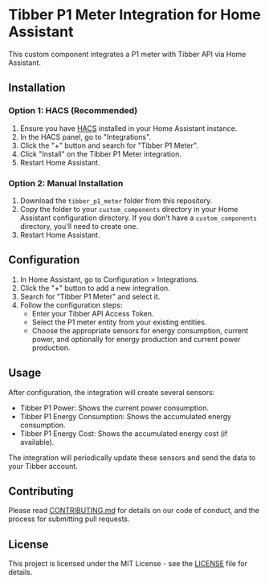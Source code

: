 # Tibber P1 Meter Integration for Home Assistant

This custom component integrates a P1 meter with Tibber API via Home Assistant.

## Installation

### Option 1: HACS (Recommended)

1. Ensure you have [HACS](https://hacs.xyz/) installed in your Home Assistant instance.
2. In the HACS panel, go to "Integrations".
3. Click the "+" button and search for "Tibber P1 Meter".
4. Click "Install" on the Tibber P1 Meter integration.
5. Restart Home Assistant.

### Option 2: Manual Installation

1. Download the `tibber_p1_meter` folder from this repository.
2. Copy the folder to your `custom_components` directory in your Home Assistant configuration directory.
   If you don't have a `custom_components` directory, you'll need to create one.
3. Restart Home Assistant.

## Configuration

1. In Home Assistant, go to Configuration > Integrations.
2. Click the "+" button to add a new integration.
3. Search for "Tibber P1 Meter" and select it.
4. Follow the configuration steps:
   - Enter your Tibber API Access Token.
   - Select the P1 meter entity from your existing entities.
   - Choose the appropriate sensors for energy consumption, current power, and optionally for energy production and current power production.

## Usage

After configuration, the integration will create several sensors:

- Tibber P1 Power: Shows the current power consumption.
- Tibber P1 Energy Consumption: Shows the accumulated energy consumption.
- Tibber P1 Energy Cost: Shows the accumulated energy cost (if available).

The integration will periodically update these sensors and send the data to your Tibber account.

## Contributing

Please read [CONTRIBUTING.md](CONTRIBUTING.md) for details on our code of conduct, and the process for submitting pull requests.

## License

This project is licensed under the MIT License - see the [LICENSE](LICENSE) file for details.
